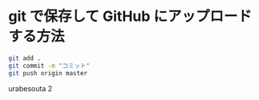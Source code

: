 # git で保存して GitHub にアップロードする方法

```bash
git add .
git commit -m "コミット"
git push origin master
```

urabesouta 2
